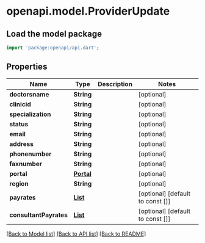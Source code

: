 # openapi.model.ProviderUpdate

## Load the model package
```dart
import 'package:openapi/api.dart';
```

## Properties
Name | Type | Description | Notes
------------ | ------------- | ------------- | -------------
**doctorsname** | **String** |  | [optional] 
**clinicid** | **String** |  | [optional] 
**specialization** | **String** |  | [optional] 
**status** | **String** |  | [optional] 
**email** | **String** |  | [optional] 
**address** | **String** |  | [optional] 
**phonenumber** | **String** |  | [optional] 
**faxnumber** | **String** |  | [optional] 
**portal** | [**Portal**](Portal.md) |  | [optional] 
**region** | **String** |  | [optional] 
**payrates** | [**List<ProviderPayRate>**](ProviderPayRate.md) |  | [optional] [default to const []]
**consultantPayrates** | [**List<ConsultantProviderPayRate>**](ConsultantProviderPayRate.md) |  | [optional] [default to const []]

[[Back to Model list]](../README.md#documentation-for-models) [[Back to API list]](../README.md#documentation-for-api-endpoints) [[Back to README]](../README.md)


